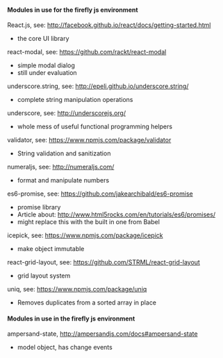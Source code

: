 

#### Modules in use for the firefly js environment

React.js, see:  http://facebook.github.io/react/docs/getting-started.html

* the core UI library

react-modal, see: https://github.com/rackt/react-modal

* simple modal dialog
* still under evaluation

underscore.string, see: http://epeli.github.io/underscore.string/

* complete string manipulation operations

underscore, see: http://underscorejs.org/

* whole mess of useful functional programming helpers

validator, see: https://www.npmjs.com/package/validator

* String validation and sanitization

numeraljs, see: http://numeraljs.com/

* format and manipulate numbers

es6-promise, see: https://github.com/jakearchibald/es6-promise

* promise library
* Article about: http://www.html5rocks.com/en/tutorials/es6/promises/
* might replace this with the built in one from Babel

icepick, see: https://www.npmjs.com/package/icepick

* make object immutable


react-grid-layout, see: https://github.com/STRML/react-grid-layout

* grid layout system

uniq, see: https://www.npmjs.com/package/uniq

* Removes duplicates from a sorted array in place

#### Modules in use in the firefly js environment

ampersand-state, http://ampersandjs.com/docs#ampersand-state

* model object, has change events
